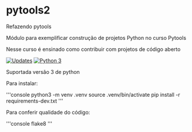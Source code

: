 # pytools2
Refazendo pytools

Módulo para exemplificar construção de projetos Python no curso Pytools

Nesse curso é ensinado como contribuir com projetos de código aberto

[![Updates](https://pyup.io/repos/github/lucascomaru/pytools2/shield.svg)](https://pyup.io/repos/github/lucascomaru/pytools2/)
[![Python 3](https://pyup.io/repos/github/lucascomaru/pytools2/python-3-shield.svg)](https://pyup.io/repos/github/lucascomaru/pytools2/)

Suportada versão 3 de python

Para instalar:

'''console
python3 -m venv .venv
source .venv/bin/activate
pip install -r requirements-dev.txt
'''

Para conferir qualidade do código:

'''console
flake8
'''


